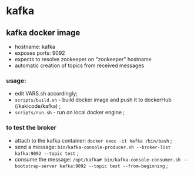 # kafka
## kafka docker image

- hostname: kafka
- exposes ports: 9092
- expects to resolve zookeeper on "zookeeper" hostname
- automatic creation of topics from received messages

### usage:

- edit VARS.sh accordingly;
- ``` scripts/build.sh ``` - build docker image and push it to dockerHub (/kakicode/kafka) ; 
- ``` scripts/run.sh ``` - run on local docker engine ;

### to test the broker

- attach to the kafka container: ``` docker exec -it kafka /bin/bash ``` ;
- send a message: ``` bin/kafka-console-producer.sh --broker-list kafka:9092 --topic test ``` ;
- consume the message: ``` /opt/kafka# bin/kafka-console-consumer.sh --bootstrap-server kafka:9092 --topic test --from-beginning ``` ;




